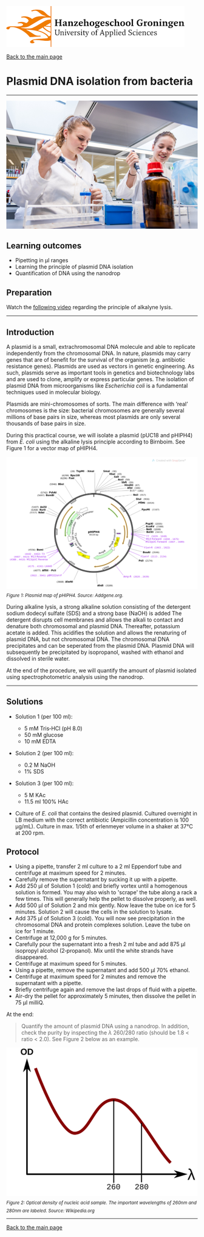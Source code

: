 ![Hanze](../hanze/hanze.png)

[Back to the main page](../index.md)

# Plasmid DNA isolation from bacteria

---

![Pic](./pics/impression.jpg)

## Learning outcomes
- Pipetting in μl ranges
- Learning the principle of plasmid DNA isolation
- Quantification of DNA using the nanodrop


## Preparation
Watch the [following video](https://www.youtube.com/watch?v=S-6177IEUMo) regarding the principle of alkalyne lysis.

---

## Introduction
A plasmid is a small, extrachromosomal DNA molecule and able to replicate independently from the chromosomal DNA. In nature, plasmids may carry genes that are of benefit for the survival of the organism (e.g. antibiotic resistance genes). Plasmids are used as vectors in genetic engineering. As such, plasmids serve as important tools in genetics and biotechnology labs and are used to clone, amplify or express particular genes. 
The isolation of plasmid DNA from microorganisms like *Escherichia coli* is a fundamental techniques used in molecular biology. 

Plasmids are mini-chromosomes of sorts. The main difference with ‘real’ chromosomes is the size: bacterial chromosomes are generally several millions of base pairs in size, whereas most plasmids are only several thousands of base pairs in size.

During this practical course, we will isolate a plasmid (pUC18 and pHIPH4) from *E. coli* using the alkaline lysis principle according to Birnboim. See Figure 1 for a vector map of pHIPH4. 

![Figure 1](./pics/fig1.png)
*<sub>Figure 1: Plasmid map of pHIPH4. Source: Addgene.org.</sub>* 

During alkaline lysis, a strong alkaline solution consisting of the detergent sodium dodecyl sulfate (SDS) and a strong base (NaOH) is added The detergent disrupts cell membranes and allows the alkali to contact and denature both chromosomal and plasmid DNA. Thereafter, potassium acetate is added. This acidifies the solution and allows the renaturing of plasmid DNA, but not chromosomal DNA. The chromosomal DNA precipitates and can be seperated from the plasmid DNA. Plasmid DNA will subsequently be precipitated by isopropanol, washed with ethanol and dissolved in sterile water.

At the end of the procedure, we will quantify the amount of plasmid isolated using spectrophotometric analysis using the nanodrop.

---

## Solutions

- Solution 1 (per 100 ml):
  - 5 mM Tris‐HCl (pH 8.0)
  - 50 mM glucose
  - 10 mM EDTA

- Solution 2 (per 100 ml):
  - 0.2 M NaOH
  - 1% SDS

- Solution 3 (per 100 ml):
  - 5 M KAc
  - 11.5 ml 100% HAc

- Culture of *E. coli* that contains the desired plasmid. Cultured overnight in LB medium with the correct antibiotic (Ampicillin concentration is 100 µg/mL). Culture in max. 1/5th of erlenmeyer volume in a shaker at 37°C at 200 rpm. 

## Protocol

-	Using a pipette, transfer 2 ml culture to a 2 ml Eppendorf tube and centrifuge at maximum speed for 2 minutes.
-	Carefully remove the supernatant by sucking it up with a pipette.
-	Add 250 μl of Solution 1 (cold) and briefly vortex until a homogenous solution is formed. You may also wish to 'scrape' the tube along a rack a few times. This will generally help the pellet to dissolve properly, as well.
-	Add 500 µl of Solution 2 and mix gently. Now leave the tube on ice for 5 minutes. Solution 2 will cause the cells in the solution to lysate.
-	Add 375 µl of Solution 3 (cold). You will now see precipitation in the chromosomal DNA and protein complexes solution. Leave the tube on ice for 1 minute.
-	Centrifuge at 12,000 g for 5 minutes.
-	Carefully pour the supernatant into a fresh 2 ml tube and add 875 µl isopropyl alcohol (2‐propanol). Mix until the white strands have disappeared.
-	Centrifuge at maximum speed for 5 minutes.
-	Using a pipette, remove the supernatant and add 500 µl 70% ethanol.
-	Centrifuge at maximum speed for 2 minutes and remove the supernatant with a pipette.
-	Briefly centrifuge again and remove the last drops of fluid with a pipette.
-	Air-dry the pellet for approximately 5 minutes, then dissolve the pellet in 75 µl milliQ.

At the end:
>Quantify the amount of plasmid DNA using a nanodrop. In addition, check the purity by inspecting the $\lambda$ 260/280 ratio (should be 1.8 < ratio < 2.0). See Figure 2 below as an example.  

![Figure 2](./pics/fig2.svg)
*<sub>Figure 2: Optical density of nucleic acid sample. The important wavelengths of 260nm and 280nm are labeled. Source: Wikipedia.org</sub>* 

--- 

[Back to the main page](../index.md)

<script type="text/x-mathjax-config">
  MathJax.Hub.Config({
    tex2jax: {
      inlineMath: [ ['$','$'], ["\\(","\\)"] ],
      processEscapes: true
    }
  });
</script>
    
<script type="text/javascript"
        src="https://cdn.mathjax.org/mathjax/latest/MathJax.js?config=TeX-AMS-MML_HTMLorMML">
</script>